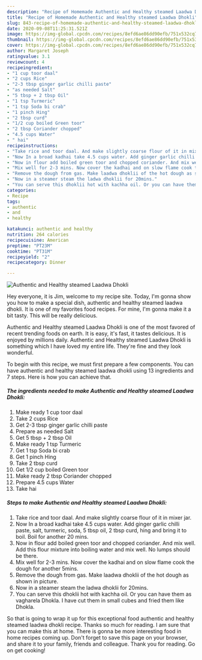 ```yaml
---
description: "Recipe of Homemade Authentic and Healthy steamed Laadwa Dhokli"
title: "Recipe of Homemade Authentic and Healthy steamed Laadwa Dhokli"
slug: 843-recipe-of-homemade-authentic-and-healthy-steamed-laadwa-dhokli
date: 2020-09-08T11:25:31.521Z
image: https://img-global.cpcdn.com/recipes/8efd6ae86dd90efb/751x532cq70/authentic-and-healthy-steamed-laadwa-dhokli-recipe-main-photo.jpg
thumbnail: https://img-global.cpcdn.com/recipes/8efd6ae86dd90efb/751x532cq70/authentic-and-healthy-steamed-laadwa-dhokli-recipe-main-photo.jpg
cover: https://img-global.cpcdn.com/recipes/8efd6ae86dd90efb/751x532cq70/authentic-and-healthy-steamed-laadwa-dhokli-recipe-main-photo.jpg
author: Margaret Joseph
ratingvalue: 3.1
reviewcount: 4
recipeingredient:
- "1 cup toor daal"
- "2 cups Rice"
- "2-3 tbsp ginger garlic chilli paste"
- "as needed Salt"
- "5 tbsp + 2 tbsp Oil"
- "1 tsp Turmeric"
- "1 tsp Soda bi crab"
- "1 pinch Hing"
- "2 tbsp curd"
- "1/2 cup boiled Green toor"
- "2 tbsp Coriander chopped"
- "4.5 cups Water"
- " hai"
recipeinstructions:
- "Take rice and toor daal. And make slightly coarse flour of it in mixer jar."
- "Now In a broad kadhai take 4.5 cups water. Add ginger garlic chilli paste, salt, turmeric, soda, 5 tbsp oil, 2 tbsp curd, hing and bring it to boil. Boil for another 20 mins."
- "Now in flour add boiled green toor and chopped coriander. And mix well. Add this flour mixture into boiling water and mix well. No lumps should be there."
- "Mix well for 2-3 mins. Now cover the kadhai and on slow flame cook the dough for another 5mins."
- "Remove the dough from gas. Make laadwa dhoklii of the hot dough as shown in picture."
- "Now in a steamer steam the ladwa dhoklii for 20mins."
- "You can serve this dhoklii hot with kachha oil. Or you can have them as vagharela Dhokla. I have cut them in small cubes and fried them like Dhokla."
categories:
- Recipe
tags:
- authentic
- and
- healthy

katakunci: authentic and healthy 
nutrition: 264 calories
recipecuisine: American
preptime: "PT23M"
cooktime: "PT31M"
recipeyield: "2"
recipecategory: Dinner

---
```



![Authentic and Healthy steamed Laadwa Dhokli](https://img-global.cpcdn.com/recipes/8efd6ae86dd90efb/751x532cq70/authentic-and-healthy-steamed-laadwa-dhokli-recipe-main-photo.jpg)

Hey everyone, it is Jim, welcome to my recipe site. Today, I'm gonna show you how to make a special dish, authentic and healthy steamed laadwa dhokli. It is one of my favorites food recipes. For mine, I'm gonna make it a bit tasty. This will be really delicious.



Authentic and Healthy steamed Laadwa Dhokli is one of the most favored of recent trending foods on earth. It is easy, it's fast, it tastes delicious. It is enjoyed by millions daily. Authentic and Healthy steamed Laadwa Dhokli is something which I have loved my entire life. They're fine and they look wonderful.


To begin with this recipe, we must first prepare a few components. You can have authentic and healthy steamed laadwa dhokli using 13 ingredients and 7 steps. Here is how you can achieve that.

<!--inarticleads1-->

##### The ingredients needed to make Authentic and Healthy steamed Laadwa Dhokli:

1. Make ready 1 cup toor daal
1. Take 2 cups Rice
1. Get 2-3 tbsp ginger garlic chilli paste
1. Prepare as needed Salt
1. Get 5 tbsp + 2 tbsp Oil
1. Make ready 1 tsp Turmeric
1. Get 1 tsp Soda bi crab
1. Get 1 pinch Hing
1. Take 2 tbsp curd
1. Get 1/2 cup boiled Green toor
1. Make ready 2 tbsp Coriander chopped
1. Prepare 4.5 cups Water
1. Take  hai




<!--inarticleads2-->

##### Steps to make Authentic and Healthy steamed Laadwa Dhokli:

1. Take rice and toor daal. And make slightly coarse flour of it in mixer jar.
1. Now In a broad kadhai take 4.5 cups water. Add ginger garlic chilli paste, salt, turmeric, soda, 5 tbsp oil, 2 tbsp curd, hing and bring it to boil. Boil for another 20 mins.
1. Now in flour add boiled green toor and chopped coriander. And mix well. Add this flour mixture into boiling water and mix well. No lumps should be there.
1. Mix well for 2-3 mins. Now cover the kadhai and on slow flame cook the dough for another 5mins.
1. Remove the dough from gas. Make laadwa dhoklii of the hot dough as shown in picture.
1. Now in a steamer steam the ladwa dhoklii for 20mins.
1. You can serve this dhoklii hot with kachha oil. Or you can have them as vagharela Dhokla. I have cut them in small cubes and fried them like Dhokla.




So that is going to wrap it up for this exceptional food authentic and healthy steamed laadwa dhokli recipe. Thanks so much for reading. I am sure that you can make this at home. There is gonna be more interesting food in home recipes coming up. Don't forget to save this page on your browser, and share it to your family, friends and colleague. Thank you for reading. Go on get cooking!
